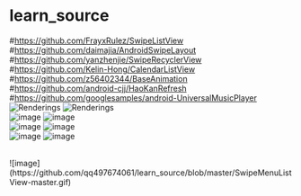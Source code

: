 # learn_source
#https://github.com/FrayxRulez/SwipeListView
#https://github.com/daimajia/AndroidSwipeLayout
#https://github.com/yanzhenjie/SwipeRecyclerView
#https://github.com/Kelin-Hong/CalendarListView
#https://github.com/z56402344/BaseAnimation
#https://github.com/android-cjj/HaoKanRefresh
#https://github.com/googlesamples/android-UniversalMusicPlayer
![Renderings](https://github.com/qq497674061/learn_source/blob/master/LineCharView.gif) 
![Renderings](https://github.com/qq497674061/learn_source/blob/master/wireframe.gif) 
<br/>
![image](https://github.com/qq497674061/learn_source/blob/master/FoldLine.gif)
![image](https://github.com/qq497674061/learn_source/blob/master/CustomViewDemo.gif)
<br/>
![image](https://github.com/qq497674061/learn_source/blob/master/AVLoadingIndicatorView.gif)
![image](https://github.com/qq497674061/learn_source/blob/master/ViewPagerGalleryDemo-master.gif)
<br/>
![image](https://github.com/qq497674061/learn_source/blob/master/Animations.gif)
![image](https://github.com/qq497674061/learn_source/blob/master/SlidingPaneLayoutDemo-master.gif)

<br/>
![image](https://github.com/qq497674061/learn_source/blob/master/SwipeMenuListView-master.gif)




